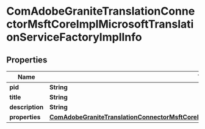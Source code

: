

# ComAdobeGraniteTranslationConnectorMsftCoreImplMicrosoftTranslationServiceFactoryImplInfo

## Properties

Name | Type | Description | Notes
------------ | ------------- | ------------- | -------------
**pid** | **String** |  |  [optional]
**title** | **String** |  |  [optional]
**description** | **String** |  |  [optional]
**properties** | [**ComAdobeGraniteTranslationConnectorMsftCoreImplMicrosoftTranslationServiceFactoryImplProperties**](ComAdobeGraniteTranslationConnectorMsftCoreImplMicrosoftTranslationServiceFactoryImplProperties.md) |  |  [optional]



